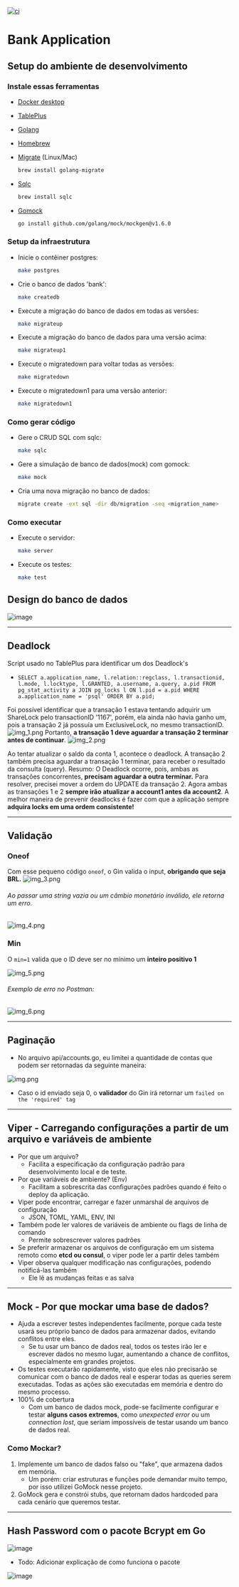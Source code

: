 [![ci](https://github.com/IgorCastilhos/BankApplication/actions/workflows/ci.yml/badge.svg)](https://github.com/IgorCastilhos/BankApplication/actions/workflows/ci.yml)
# Bank Application


## Setup do ambiente de desenvolvimento

### Instale essas ferramentas

- [Docker desktop](https://www.docker.com/products/docker-desktop)
- [TablePlus](https://tableplus.com/)
- [Golang](https://golang.org/)
- [Homebrew](https://brew.sh/)
- [Migrate](https://github.com/golang-migrate/migrate/tree/master/cmd/migrate) (Linux/Mac)

    ```bash
    brew install golang-migrate
    ```

- [Sqlc](https://github.com/kyleconroy/sqlc#installation)

    ```bash
    brew install sqlc
    ```

- [Gomock](https://github.com/golang/mock)

    ``` bash
    go install github.com/golang/mock/mockgen@v1.6.0
    ```

### Setup da infraestrutura

- Inicie o contêiner postgres:

    ```bash
    make postgres
    ```

- Crie o banco de dados 'bank':

    ```bash
    make createdb
    ```

- Execute a migração do banco de dados em todas as versões:

    ```bash
    make migrateup
    ```

- Execute a migração do banco de dados para uma versão acima:

    ```bash
    make migrateup1
    ```

- Execute o migratedown para voltar todas as versões:

    ```bash
    make migratedown
    ```

- Execute o migratedown1 para uma versão anterior:

    ```bash
    make migratedown1
    ```


### Como gerar código

- Gere o CRUD SQL com sqlc:

    ```bash
    make sqlc
    ```

- Gere a simulação de banco de dados(mock) com gomock:

    ```bash
    make mock
    ```

- Cria uma nova migração no banco de dados:

    ```bash
    migrate create -ext sql -dir db/migration -seq <migration_name>
    ```

### Como executar

- Execute o servidor:

    ```bash
    make server
    ```

- Execute os testes:

    ```bash
    make test
    ```
    
## Design do banco de dados

![image](https://github.com/IgorCastilhos/BankApplication/assets/101683017/761b2b23-b0b7-499d-b66f-49c271e74eb9)

---
## Deadlock
Script usado no TablePlus para identificar um dos Deadlock's
* `SELECT
  a.application_name,
  l.relation::regclass,
  l.transactionid,
  l.mode,
  l.locktype,
  l.GRANTED,
  a.username,
  a.query,
  a.pid
  FROM pg_stat_activity a
  JOIN pg_locks l ON l.pid = a.pid
  WHERE a.application_name = 'psql'
  ORDER BY a.pid;`

Foi possível identificar que a transação 1 estava tentando adquirir um ShareLock pelo transactionID '1167', porém, ela ainda não havia ganho um, pois a transação 2 já possuía um ExclusiveLock, no mesmo transactionID.
![img_1.png](imgs/img_1.png)
Portanto, **a transação 1 deve aguardar a transação 2 terminar antes de continuar**.
![img_2.png](imgs/img_2.png)

Ao tentar atualizar o saldo da conta 1, acontece o deadlock. A transação 2 também precisa aguardar a transação 1 terminar, para receber o resultado da consulta (query).
Resumo: O Deadlock ocorre, pois, ambas as transações concorrentes, **precisam aguardar a outra terminar.**
Para resolver, precisei mover a ordem do UPDATE da transação 2. Agora ambas as transações 1 e 2 **sempre irão atualizar a account1 antes da account2**.
A melhor maneira de prevenir deadlocks é fazer com que a aplicação sempre **adquira locks em uma ordem consistente!**

---
## Validação
### Oneof
Com esse pequeno código `oneof`, o Gin valida o input, **obrigando que seja BRL.**
![img_3.png](imgs/img_3.png)

###### Ao passar uma string vazia ou um câmbio monetário inválido, ele retorna um erro.
![img_4.png](imgs/img_4.png)

### Min
O `min=1` valida que o ID deve ser no mínimo um **inteiro positivo 1**

![img_5.png](imgs/img_5.png)

###### Exemplo de erro no Postman:

![img_6.png](imgs/img_6.png)

---

## Paginação
* No arquivo api/accounts.go, eu limitei a quantidade de contas que podem ser retornadas da seguinte maneira:

![img.png](imgs/img7.png)
* Caso o id enviado seja 0, o **validador** do Gin irá retornar um `failed on the 'required' tag` 

---

## Viper - Carregando configurações a partir de um arquivo e variáveis de ambiente
* Por que um arquivo?
  * Facilita a especificação da configuração padrão para desenvolvimento local e de teste.
* Por que variáveis de ambiente? (Env)
  * Facilitam a sobrescrita das configurações padrões quando é feito o deploy da aplicação.
* Viper pode encontrar, carregar e fazer unmarshal de arquivos de configuração
  * JSON, TOML, YAML, ENV, INI
* Também pode ler valores de variáveis de ambiente ou flags de linha de comando
  * Permite sobrescrever valores padrões
* Se preferir armazenar os arquivos de configuração em um sistema remoto como **etcd ou consul**, o viper pode ler a partir deles também
* Viper observa qualquer modificação nas configurações, podendo notificá-las também
  * Ele lê as mudanças feitas e as salva

---
## Mock - Por que mockar uma base de dados?
* Ajuda a escrever testes independentes facilmente, porque cada teste usará seu próprio banco de dados para armazenar dados, evitando conflitos entre eles.
  * Se tu usar um banco de dados real, todos os testes irão ler e escrever dados no mesmo lugar, aumentando a chance de conflitos, especialmente em grandes projetos.
* Os testes executarão rapidamente, visto que eles não precisarão se comunicar com o banco de dados real e esperar todas as queries serem executadas. Todas as ações são executadas em memória e dentro do mesmo processo.
* 100% de cobertura
  * Com um banco de dados mock, pode-se facilmente configurar e testar **alguns casos extremos**, como _unexpected error_ ou um _connection lost_, que seriam impossíveis de testar usando um banco de dados real.

### Como Mockar?
1. Implemente um banco de dados falso ou "fake", que armazena dados em memória.
   * Um porém: criar estruturas e funções pode demandar muito tempo, por isso utilizei GoMock nesse projeto.
2. GoMock gera e constrói stubs, que retornam dados hardcoded para cada cenário que queremos testar.

---
## Hash Password com o pacote Bcrypt em Go
![image](https://github.com/IgorCastilhos/BankApplication/assets/101683017/89e6d19d-5b32-4325-9091-f3b563b15c94)
* Todo: Adicionar explicação de como funciona o pacote

![image](https://github.com/IgorCastilhos/BankApplication/assets/101683017/6094f39a-0f27-420d-a2a4-9079ab0cce95)

